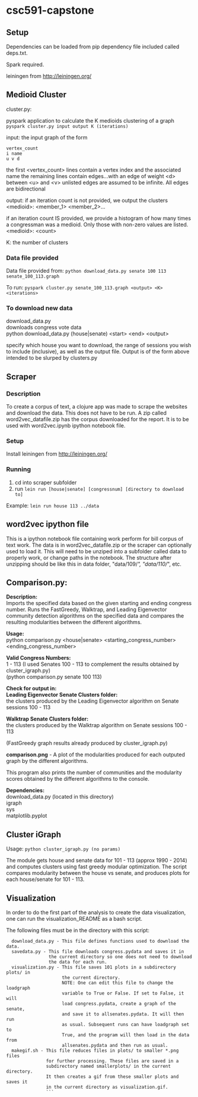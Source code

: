 # csc591-capstone

## Setup

Dependencies can be loaded from pip dependency file included called deps.txt.

Spark required.

leiningen from http://leiningen.org/

## Medioid Cluster
cluster.py:

pyspark application to calculate the K medioids clustering of a graph
```pyspark cluster.py input output K (iterations)```

input: the input graph of the form
```
vertex_count
i name
u v d
```

the first &lt;vertex_count&gt; lines contain a vertex index and the associated name
the remaining lines contain edges...with an edge of weight &lt;d&gt; between &lt;u&gt; and &lt;v&gt;
unlisted edges are assumed to be infinite. All edges are bidirectional

output: if an iteration count is not provided, we output the clusters
&lt;medioid&gt;: &lt;member_1&gt; &lt;member_2&gt;...

if an iteration count IS provided, we provide a histogram of how many times a congressman was a medioid. Only those with non-zero values are listed.<br>
&lt;medioid&gt;: &lt;count&gt;

K: the number of clusters

### Data file provided

Data file provided from:
```python download_data.py senate 100 113 senate_100_113.graph```

To run:
```pyspark cluster.py senate_100_113.graph <output> <K> <iterations>```

### To download new data
download_data.py<br>
downloads congress vote data<br>
python download_data.py (house|senate) &lt;start&gt; &lt;end&gt; &lt;output&gt;

specify which house you want to download, the range of sessions you wish to include (inclusive), as well as the output file. Output is of the form above intended to be slurped by clusters.py

## Scraper

### Description

To create a corpus of text, a clojure app was made to scrape the websites and download the data. This does not have to be run. A zip called word2vec_datafile.zip has the corpus downloaded for the report. It is to be used with word2vec.ipynb ipython notebook file.

### Setup

Install leiningen from http://leiningen.org/

### Running

1. cd into scraper subfolder
2. run 
``` lein run [house|senate] [congressnum] [directory to download to] ```

Example:
``` lein run house 113 ../data ```

## word2vec ipython file

This is a ipython notebook file containing work perform for bill corpus of text work. The data is in word2vec_datafile.zip or the scraper can optionally used to load it. This will need to be unziped into a subfolder called data to properly work, or change paths in the notebook. The structure after unzipping should be like this in data folder, "data/109/*", "data/110/*", etc.

## Comparison.py:

**Description:**<br>
Imports the specified data based on the given starting and ending congress number.
Runs the FastGreedy, Walktrap, and Leading Eigenvector community detection algorithms
on the specified data and compares the resulting modularities between the different algorithms.

**Usage:**<br>
python comparison.py &lt;house|senate&gt; &lt;starting_congress_number&gt; &lt;ending_congress_number&gt;<br>

**Valid Congress Numbers:**<br>
1 - 113 (I used Senates 100 - 113 to complement the results obtained by cluster_igraph.py)<br>
(python comparison.py senate 100 113)

**Check for output in:**<br>
**Leading Eigenvector Senate Clusters folder:**<br> the clusters produced by the Leading Eigenvector algorithm on Senate sessions 100 - 113

**Walktrap Senate Clusters folder:**<br> the clusters produced by the Walktrap algorithm on Senate sessions 100 - 113

(FastGreedy graph results already produced by cluster_igraph.py)

**comparison.png** - A plot of the modularities produced for each outputed graph by the different algorithms. 

This program also prints the number of communities and the modularity scores
obtained by the different algorithms to the console.

**Dependencies:**<br>
download_data.py (located in this directory)<br>
igraph<br>
sys<br>
matplotlib.pyplot

## Cluster iGraph

Usage: ```python cluster_igraph.py (no params)```

The module gets house and senate data for 101 - 113 (approx 1990 - 2014) and computes clusters
using fast greedy modular optimization. The script compares modularity between the house vs senate,
and produces plots for each house/senate for 101 - 113.

## Visualization

In order to do the first part of the analysis to create the data 
 visualization, one can run the visualization_README as a bash script. 
 
 The following files must be in the directory with this script:
 ```
   download_data.py - This file defines functions used to download the data.
   savedata.py - This file downloads congress.pydata and saves it in 
                 the current directory so one does not need to download
                 the data for each run.
   visualization.py - This file saves 101 plots in a subdirectory plots/ in
                      the current directory. 
                      NOTE: One can edit this file to change the loadgraph
                      variable to True or False. If set to False, it will
                      load congress.pydata, create a graph of the senate,
                      and save it to allsenates.pydata. It will then run
                      as usual. Subsequent runs can have loadgraph set to
                      True, and the program will then load in the data from
                      allsenates.pydata and then run as usual. 
   makegif.sh - This file reduces files in plots/ to smaller *.png files 
                for further processing. These files are saved in a 
                subdirectory named smallerplots/ in the current directory.
                It then creates a gif from these smaller plots and saves it
                in the current directory as visualization.gif.
                ```

